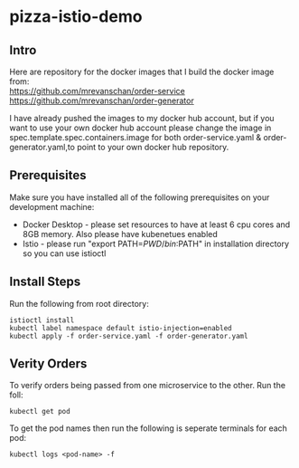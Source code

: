 # pizza-istio-demo


## Intro
Here are repository for the docker images that I build the docker image from: <br>
https://github.com/mrevanschan/order-service <br>
https://github.com/mrevanschan/order-generator <br>

I have already pushed the images to my docker hub account, but if you want to use your own docker hub account please change the image in spec.template.spec.containers.image for both order-service.yaml & order-generator.yaml,to point to your own docker hub repository.

## Prerequisites
Make sure you have installed all of the following prerequisites on your development machine:
* Docker Desktop - please set resources to have at least 6 cpu cores and 8GB memory. Also please have kubenetues enabled
* Istio - please run "export PATH=$PWD/bin:$PATH" in installation directory so you can use istioctl

## Install Steps
Run the following from root directory:
```
istioctl install
kubectl label namespace default istio-injection=enabled
kubectl apply -f order-service.yaml -f order-generator.yaml
```

## Verity Orders

To verify orders being passed from one microservice to the other. Run the foll:
```
kubectl get pod
```
To get the pod names then run the following is seperate terminals for each pod: 
```
kubectl logs <pod-name> -f
```
